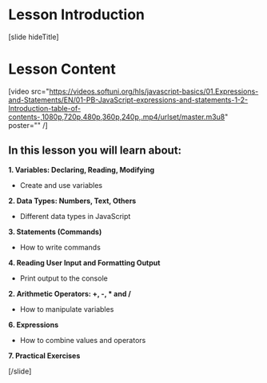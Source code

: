 # Lesson Introduction

[slide hideTitle]

# Lesson Content

[video src="https://videos.softuni.org/hls/javascript-basics/01.Expressions-and-Statements/EN/01-PB-JavaScript-expressions-and-statements-1-2-Introduction-table-of-contents-,1080p,720p,480p,360p,240p,.mp4/urlset/master.m3u8" poster="" /]

## In this lesson you will learn about:

**1. Variables: Declaring, Reading, Modifying**

- Create and use variables

**2. Data Types: Numbers, Text, Others**

- Different data types in JavaScript

**3. Statements (Commands)**

- How to write commands

**4. Reading User Input and Formatting Output**

- Print output to the console

**2. Arithmetic Operators: +, -, * and /**

- How to manipulate variables

**6. Expressions**

- How to combine values and operators

**7. Practical Exercises**

[/slide]

